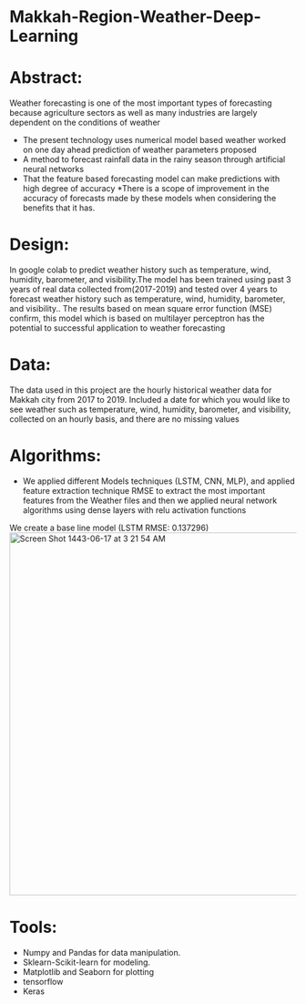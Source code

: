 
# Makkah-Region-Weather-Deep-Learning

# Abstract:
Weather forecasting is one of the most important types of forecasting because agriculture sectors as well as many industries are largely dependent on the conditions of weather 
* The present technology uses numerical model based weather worked on one day ahead prediction of weather parameters proposed 
* A method to forecast rainfall data in the rainy season through artificial neural networks
* That the feature based forecasting model can make predictions with high degree of accuracy
 *There is a scope of improvement in the accuracy of forecasts made by these models when considering the benefits that it has.

# Design:
In google colab to predict weather history such as temperature, wind, humidity, barometer, and visibility.The model has been trained using past 3 years of real data collected from(2017-2019) and tested over 4 years to forecast weather history such as temperature, wind, humidity, barometer, and visibility.. The results based on mean square error function
(MSE) confirm, this model which is based on multilayer perceptron has the potential to successful application to weather forecasting

# Data:
The data used in this project are the  hourly historical weather data for Makkah city from 2017 to 2019. Included a date for which you would like to see weather such as temperature, wind, humidity, barometer, and visibility, collected on an hourly basis, and there are no missing values

# Algorithms:
* We applied different Models techniques (LSTM, CNN, MLP), and applied feature extraction technique RMSE to extract the most important features from the Weather files and then we applied neural network algorithms using dense layers with relu activation functions

We create a base line model (LSTM RMSE: 0.137296)
<img width="637" alt="Screen Shot 1443-06-17 at 3 21 54 AM" src="https://user-images.githubusercontent.com/79373504/150239732-bc216283-cbaa-41d5-8aa4-cf54ef2363c0.png">



# Tools:
* Numpy and Pandas for data manipulation.
* Sklearn-Scikit-learn for modeling.
* Matplotlib and Seaborn for plotting
* tensorflow
* Keras

